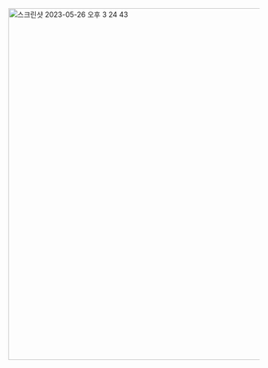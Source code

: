 <img width="705" alt="스크린샷 2023-05-26 오후 3 24 43" src="https://github.com/yunhari/LIKELION11/assets/129749153/f3fc43a8-4f7b-4458-b1cc-3a6237ef6ebe">
